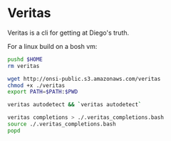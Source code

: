 # Veritas

Veritas is a cli for getting at Diego's truth.

For a linux build on a bosh vm:

```bash
pushd $HOME
rm veritas

wget http://onsi-public.s3.amazonaws.com/veritas
chmod +x ./veritas
export PATH=$PATH:$PWD

veritas autodetect && `veritas autodetect`

veritas completions > ./.veritas_completions.bash
source ./.veritas_completions.bash
popd
```
